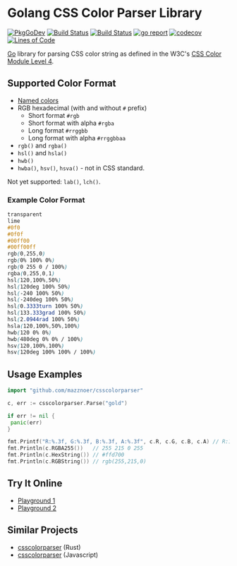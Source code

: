 # Golang CSS Color Parser Library

[![PkgGoDev](https://pkg.go.dev/badge/github.com/mazznoer/csscolorparser)](https://pkg.go.dev/github.com/mazznoer/csscolorparser)
[![Build Status](https://travis-ci.org/mazznoer/csscolorparser.svg?branch=master)](https://travis-ci.org/mazznoer/csscolorparser)
[![Build Status](https://github.com/mazznoer/csscolorparser/workflows/Go/badge.svg)](https://github.com/mazznoer/csscolorparser/actions)
[![go report](https://goreportcard.com/badge/github.com/mazznoer/csscolorparser)](https://goreportcard.com/report/github.com/mazznoer/csscolorparser)
[![codecov](https://codecov.io/gh/mazznoer/csscolorparser/branch/master/graph/badge.svg)](https://codecov.io/gh/mazznoer/csscolorparser)
[![Lines of Code](https://tokei.rs/b1/github/mazznoer/csscolorparser?category=code)](https://github.com/mazznoer/csscolorparser)

[Go](https://www.golang.org/) library for parsing CSS color string as defined in the W3C's [CSS Color Module Level 4](https://www.w3.org/TR/css-color-4/).

## Supported Color Format

* [Named colors](https://www.w3.org/TR/css-color-4/#named-colors)
* RGB hexadecimal (with and without `#` prefix)
  * Short format `#rgb`
  * Short format with alpha `#rgba`
  * Long format `#rrggbb`
  * Long format with alpha `#rrggbbaa`
* `rgb()` and `rgba()`
* `hsl()` and `hsla()`
* `hwb()`
* `hwba()`, `hsv()`, `hsva()` - not in CSS standard.

Not yet supported: `lab()`, `lch()`.

### Example Color Format

```css
transparent
lime
#0f0
#0f0f
#00ff00
#00ff00ff
rgb(0,255,0)
rgb(0% 100% 0%)
rgb(0 255 0 / 100%)
rgba(0,255,0,1)
hsl(120,100%,50%)
hsl(120deg 100% 50%)
hsl(-240 100% 50%)
hsl(-240deg 100% 50%)
hsl(0.3333turn 100% 50%)
hsl(133.333grad 100% 50%)
hsl(2.0944rad 100% 50%)
hsla(120,100%,50%,100%)
hwb(120 0% 0%)
hwb(480deg 0% 0% / 100%)
hsv(120,100%,100%)
hsv(120deg 100% 100% / 100%)
```

## Usage Examples

```go
import "github.com/mazznoer/csscolorparser"
```

```go
c, err := csscolorparser.Parse("gold")

if err != nil {
 panic(err)
}

fmt.Printf("R:%.3f, G:%.3f, B:%.3f, A:%.3f", c.R, c.G, c.B, c.A) // R:1.000, G:0.843, B:0.000, A:1.000
fmt.Println(c.RGBA255())   // 255 215 0 255
fmt.Println(c.HexString()) // #ffd700
fmt.Println(c.RGBString()) // rgb(255,215,0)
```

## Try It Online

* [Playground 1](https://play.golang.org/p/8KMIc1TLQB0)
* [Playground 2](https://play.golang.org/p/7kb62KSARwa)

## Similar Projects

* [csscolorparser](https://github.com/mazznoer/csscolorparser-rs) (Rust)
* [csscolorparser](https://github.com/deanm/css-color-parser-js) (Javascript)

